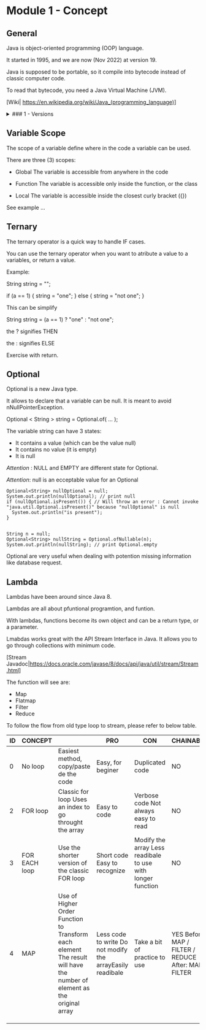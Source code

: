 # Module 1 - Concept

## General

Java is object-oriented programming (OOP) language.

It started in 1995, and we are now (Nov 2022) at version 19.

Java is supposed to be portable, so it compile into bytecode instead of classic computer code.

To read that bytecode, you need a Java Virtual Machine (JVM).

[Wiki| https://en.wikipedia.org/wiki/Java_(programming_language)]


<details>

 <summary>### 1 - Versions</summary>

### 1 - Versions

Java now releases a new version every six (6) month.

Long Term Support (LTS) versions are main version supposed to stay and be maintained for a longer period of time (multiple years).

- Java 8 - LTS
  - Lambdas
  - Arrays.asList
  - Stream

- Java 9
  - takeWhile, dropWhile, iterate
  - Optionals
  - Private method Interface
  - Try with resource
  - HttpClient

- Java 10
  - var -> Type Inference
  - List.of (doesn't accept null value)

- Java 11 - LTS
  - String: isBlank, lines, strip, repeat
  - var for lambdas ((var s1, var s2) -> s1 + s2)
  - writeString, readString

- Java 12
  - Unicode 11

- Java 13
  - Switch
  - Multiline String (preview)

- Java 14
  - record (preview)

- Java 15
  - record (second preview)
  - sealed class (preview)
  - Multiline String

- Java 16
  - record
  - sealed class (second preview)
  - Pattern matching instanceof

- Java 17 - LTS
  - Sealed class

- Java 18

- Java 19
  - Record


Next LST will be Java 21 (September 2023)

[wiki | https://en.wikipedia.org/wiki/Java_version_history]

</details>


## Variable Scope

The scope of a variable define where in the code a variable can be used.

There are three (3) scopes:

- Global
  The variable is accessible from anywhere in the code

- Function
  The variable is accessible only inside the function, or the class

- Local
  The variable is accessible inside the closest curly bracket ({})

See example ...


## Ternary

The ternary operator is a quick way to handle IF cases.

You can use the ternary operator when you want to atribute a value to a variables, or return a value.

Example:

String string = "";

if (a == 1) {
  string = "one";
} else {
  string = "not one";
}

This can be simplify 

String string  = (a == 1) ? "one" : "not one";

the ? signifies THEN

the : signifies ELSE


Exercise with return.



## Optional


Optional is a new Java type. 

It allows to declare that a variable can be null.  It is meant to avoid nNullPointerException.

Optional < String > string = Optional.of( ... );

The variable string can have 3 states:
- It contains a value (which can be the value null)
- It contains no value (it is empty)
- It is null

*Attention* : NULL and EMPTY are different state for Optional.

*Attention*: null is an ecceptable value for an Optional


    Optional<String> nullOptional = null;
    System.out.println(nullOptional); // print null
    if (nullOptional.isPresent()) { // Will throw an error : Cannot invoke "java.util.Optional.isPresent()" because "nullOptional" is null
      System.out.println("is present");
    }


    String n = null;
    Optional<String> nullString = Optional.ofNullable(n);
    System.out.println(nullString); // print Optional.empty


Optional are very useful when dealing with potention missing information like database request.



## Lambda

Lambdas have been around since Java 8.

Lambdas are all about pfuntional programtion, and funtion.

With lambdas, functions become its own object and can be a return type, or a parameter.

Lmabdas works great with the API Stream Interface in Java. It allows you to go through collections with minimum code.

[Stream Javadoc|https://docs.oracle.com/javase/8/docs/api/java/util/stream/Stream.html]

The function will see are:
- Map
- Flatmap
- Filter
- Reduce

To follow the flow from old type loop to stream, please refer to below table.

| ID | CONCEPT       |                                                                                                                         | PRO                                                         | CON                                                          | CHAINABLE                                                 | USE                                                                                           | EXAMPLE                                                                                                                                                                                         | RESULT                                       |
|----|---------------|-------------------------------------------------------------------------------------------------------------------------|-------------------------------------------------------------|--------------------------------------------------------------|-----------------------------------------------------------|-----------------------------------------------------------------------------------------------|-------------------------------------------------------------------------------------------------------------------------------------------------------------------------------------------------|----------------------------------------------|
| 0  | No loop       | Easiest method, copy/paste de the code                                                                                  | Easy, for beginer                                           | Duplicated code                                              | NO                                                        | NEVER                                                                                         | System. out .println( "Apple" ) ; System. out .println( "Peach" ) ;                                                                                                                             | Apple Peach                                  |
| 2  | FOR loop      | Classic for loop Uses an index to go throught the array                                                                 | Easy to code                                                | Verbose code  Not always easy to read                        | NO                                                        | First time to make the code work  Always refactor                                             | for  (int i = 0; i < 10 ; i++) {    System.out.println("I = " + i);}                                                                                                                            | 1 2 ... 10                                   |
| 3  | FOR EACH loop | Use the shorter version of the classic FOR loop                                                                         | Short code Easy to recognize                                | Modify the array  Less readibale to use with longer function | NO                                                        | For small operation only                                                                      | List. of(1, 2, 3).forEach(i -> System.out.println("I = " + i));                                                                                                                                 | 1 2 3                                        |
| 4  | MAP           | Use of Higher Order Function to Transform each element The result will have the number of element as the original array | Less code to write  Do not modify the arrayEasily readibale | Take a bit of practice to use                                | YES  Before: MAP / FILTER / REDUCE    After: MAP / FILTER | To use/transform every element of the array    Look for FOR in the code, and replace with MAP | // With direct Code List<Integer> doubles = Stream.of(1, 2, 3).map( i -> i * 2 ).toList();// With Action :List<String> upperCased = Stream.of("a", "b", "c").map(String::toUpperCase).toList(); | doubles =  [2, 4, 6]  upperCased = [A, B, C] |
|    |               |                                                                                                                         |                                                             |                                                              |                                                           |                                                                                               |                                                                                                                                                                                                 |                                              |
|    |               |                                                                                                                         |                                                             |                                                              |                                                           |                                                                                               |                                                                                                                                                                                                 |                                              |
|    |               |                                                                                                                         |                                                             |                                                              |                                                           |                                                                                               |                                                                                                                                                                                                 |                                              |





